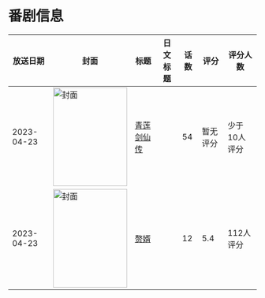 # 番剧信息

|放送日期|封面|标题|日文标题|话数|评分|评分人数|
|---|---|---|---|---|---|---|
|2023-04-23|<img src="https://lain.bgm.tv/pic/cover/c/83/3d/429536_9xMK4.jpg" alt="封面" style="width:150px;height:200px;object-fit:cover;">|[青莲剑仙传](https://bangumi.tv/subject/429536)||54|暂无评分|少于10人评分|
|2023-04-23|<img src="https://lain.bgm.tv/pic/cover/c/9d/24/358668_kFJkD.jpg" alt="封面" style="width:150px;height:200px;object-fit:cover;">|[赘婿](https://bangumi.tv/subject/358668)||12|5.4|112人评分|
